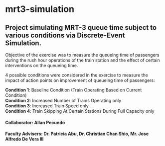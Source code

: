 # mrt3-simulation
## Project simulating MRT-3 queue time subject to various conditions via Discrete-Event Simulation.

Objective of the exercise was to measure the queueing time of passengers  during the rush hour operations of the train station and the effect of certain interventions on the queueing time.

4 possible conditions were considered in the exercise to measure the impact of action points on improvement of queueing time of passengers:

**Condition 1**: Baseline Condition (Train Operating Based on Current Condition)\
**Condition 2**: Increased Number of Trains Operating only\
**Condition 3**: Increased Train Speed only\
**Condition 4**: Train Skipping At Certain Stations During Full Capacity only


#### **Collaborator**: Allan Pecundo
#### **Faculty Advisers**: Dr. Patricia Abu, Dr. Christian Chan Shio, Mr. Jose Alfredo De Vera III
